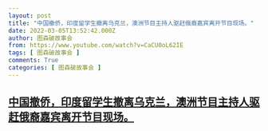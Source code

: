 ```yaml
---
layout: post
title: "中国撤侨，印度留学生撤离乌克兰，澳洲节目主持人驱赶俄裔嘉宾离开节目现场。"
date: 2022-03-05T13:52:42.000Z
author: 图森破故事会
from: https://www.youtube.com/watch?v=CaCU0oL62IE
tags: [ 图森破故事会 ]
comments: True
categories: [ 图森破故事会 ]
---
```

<!--1646488362000-->
[中国撤侨，印度留学生撤离乌克兰，澳洲节目主持人驱赶俄裔嘉宾离开节目现场。](https://www.youtube.com/watch?v=CaCU0oL62IE)
------

<div>

</div>
